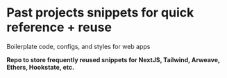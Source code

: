 # Past projects snippets for quick reference + reuse
Boilerplate code, configs, and styles for web apps  

__Repo to store frequently reused snippets for NextJS, Tailwind, Arweave, Ethers, Hookstate, etc.__
